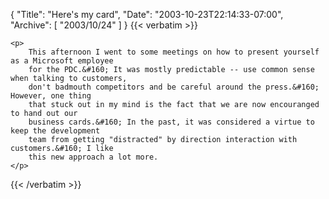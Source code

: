 {
  "Title": "Here's my card",
  "Date": "2003-10-23T22:14:33-07:00",
  "Archive": [
    "2003/10/24"
  ]
}
{{< verbatim >}}

    <p>
        This afternoon I went to some meetings on how to present yourself as a Microsoft employee
        for the PDC.&#160; It was mostly predictable -- use common sense when talking to customers,
        don't badmouth competitors and be careful around the press.&#160; However, one thing
        that stuck out in my mind is the fact that we are now encouranged to hand out our
        business cards.&#160; In the past, it was considered a virtue to keep the development
        team from getting "distracted" by direction interaction with customers.&#160; I like
        this new approach a lot more.
    </p>

{{< /verbatim >}}
